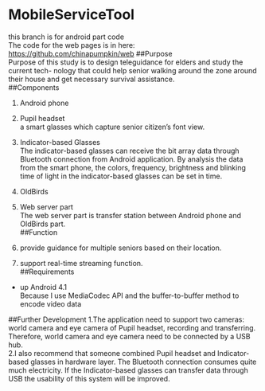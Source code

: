 # MobileServiceTool  
this branch is for android part code  
The code for the web pages is in here:  
https://github.com/chinapumpkin/web
##Purpose    
Purpose of this study is to design teleguidance for elders and study the current tech- nology that could help senior walking around the zone around their house and get necessary survival assistance.   
##Components   
1. Android phone   
2. Pupil headset  
    a smart glasses which capture senior citizen’s font view.  
3. Indicator-based Glasses  
    The indicator-based glasses can receive the bit array data through Bluetooth connection from Android application. By analysis the data from the smart phone, the colors, frequency, brightness and blinking time of light in the indicator-based glasses can be set in time.  
4. OldBirds  
   
5. Web server part   
    The web server part is transfer station between Android phone and OldBirds part.  
##Function  
1. provide guidance for multiple seniors based on  their location.    
2. support real-time streaming function.    
##Requirements
* up Android 4.1  
    Because I use MediaCodec API and the buffer-to-buffer method to encode video data

##Further Development
1.The application need to support two cameras: world camera and eye camera of Pupil headset, recording and transferring. Therefore, world camera and eye camera need to be connected by a USB hub.    
2.I also recommend that someone combined Pupil headset and Indicator-based glasses in hardware layer. The Bluetooth connection consumes quite much electricity. If the Indicator-based glasses can transfer data through USB the usability of this system will be improved.
